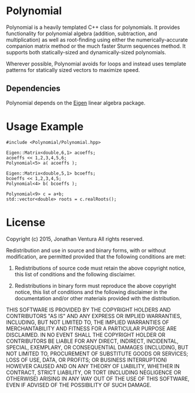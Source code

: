 Polynomial
==========

Polynomial is a heavily templated C++ class for polynomials.  It provides functionality for polynomial algebra (addition, subtraction, and multiplication) as well as root-finding using either the numerically-accurate companion matrix method or the much faster Sturm sequences method.  It supports both statically-sized and dynamically-sized polynomials.

Wherever possible, Polynomial avoids for loops and instead uses template patterns for statically sized vectors to maximize speed.

Dependencies
------------

Polynomial depends on the [Eigen](http://eigen.tuxfamily.org/) linear algebra package.

Usage Example
=============

    #include <Polynomial/Polynomial.hpp>

    Eigen::Matrix<double,6,1> acoeffs;
    acoeffs << 1,2,3,4,5,6;
    Polynomial<5> a( acoeffs );
    
    Eigen::Matrix<double,5,1> bcoeffs;
    bcoeffs << 1,2,3,4,5;
    Polynomial<4> b( bcoeffs );

    Polynomial<9> c = a+b;
    std::vector<double> roots = c.realRoots();
    
License
=======

Copyright (c) 2015, Jonathan Ventura
All rights reserved.

Redistribution and use in source and binary forms, with or without modification, are permitted provided that the following conditions are met:

1. Redistributions of source code must retain the above copyright notice, this list of conditions and the following disclaimer.

2. Redistributions in binary form must reproduce the above copyright notice, this list of conditions and the following disclaimer in the documentation and/or other materials provided with the distribution.

THIS SOFTWARE IS PROVIDED BY THE COPYRIGHT HOLDERS AND CONTRIBUTORS "AS IS" AND ANY EXPRESS OR IMPLIED WARRANTIES, INCLUDING, BUT NOT LIMITED TO, THE IMPLIED WARRANTIES OF MERCHANTABILITY AND FITNESS FOR A PARTICULAR PURPOSE ARE DISCLAIMED. IN NO EVENT SHALL THE COPYRIGHT HOLDER OR CONTRIBUTORS BE LIABLE FOR ANY DIRECT, INDIRECT, INCIDENTAL, SPECIAL, EXEMPLARY, OR CONSEQUENTIAL DAMAGES (INCLUDING, BUT NOT LIMITED TO, PROCUREMENT OF SUBSTITUTE GOODS OR SERVICES; LOSS OF USE, DATA, OR PROFITS; OR BUSINESS INTERRUPTION) HOWEVER CAUSED AND ON ANY THEORY OF LIABILITY, WHETHER IN CONTRACT, STRICT LIABILITY, OR TORT (INCLUDING NEGLIGENCE OR OTHERWISE) ARISING IN ANY WAY OUT OF THE USE OF THIS SOFTWARE, EVEN IF ADVISED OF THE POSSIBILITY OF SUCH DAMAGE.

